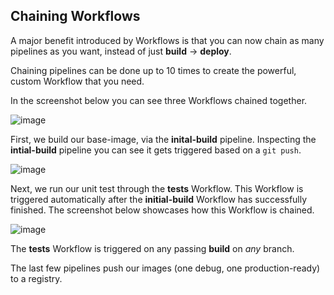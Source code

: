 ## Chaining Workflows

A major benefit introduced by Workflows is that you can now chain as many
pipelines as you want, instead of just **build** -> **deploy**.

Chaining pipelines can be done up to 10 times to create the powerful, custom
Workflow that you need.

In the screenshot below you can see three Workflows chained together.

![image](/images/workflow-editor.png)

First, we build our base-image, via the **inital-build** pipeline.
Inspecting the **intial-build** pipeline you can see it gets triggered based on a `git push`.

![image](/images/create-pipeline.png)

Next, we run our unit test through the **tests** Workflow. This Workflow is
triggered automatically after the **initial-build** Workflow has successfully finished.
The screenshot below showcases how this Workflow is chained.

![image](/images/chaining.png)

The **tests** Workflow is triggered on any passing **build** on *any* branch.

The last few pipelines push our images (one debug, one production-ready) to a registry.
